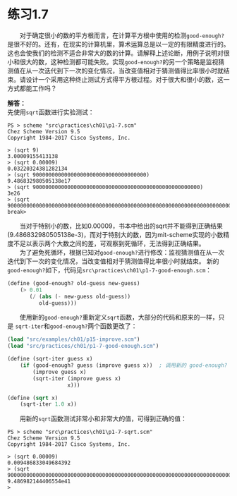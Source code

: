 # 练习1.7
&emsp;&emsp;对于确定很小的数的平方根而言，在计算平方根中使用的检测`good-enough?`是很不好的。还有，在现实的计算机里，算术运算总是以一定的有限精度进行的。这也会使我们的检测不适合非常大的数的计算。请解释上述论断，用例子说明对很小和很大的数，这种检测都可能失败。实现`good-enough?`的另一个策略是监视猜测值在从一次迭代到下一次的变化情况，当改变值相对于猜测值得比率很小时就结束。请设计一个采用这种终止测试方式得平方根过程。对于很大和很小的数，这一方式都能工作吗？  

**解答：**  
先使用`sqrt`函数进行实验测试：
```shell
PS > scheme "src\practices\ch01\p1-7.scm"
Chez Scheme Version 9.5
Copyright 1984-2017 Cisco Systems, Inc.

> (sqrt 9)
3.00009155413138
> (sqrt 0.00009)
0.03220324381282134
> (sqrt 900000000000000000000000000000000000)
9.486832980505138e17
> (sqrt 90000000000000000000000000000000000000000000000000000)
3e26
> (sqrt 900000000000000000000000000000000000000000000000000000000000000000000000000000000000)    
break> 
```
&emsp;&emsp;当对于特别小的数，比如0.00009，书本中给出的sqrt并不能得到正确结果(9.486832980505138e-3)，而对于特别大的数，因为mit-scheme实现的小数精度不足以表示两个大数之间的差，可观察到死循环，无法得到正确结果。  
&emsp;&emsp;为了避免死循环，根据已知对`good-enough?`进行修改：监视猜测值在从一次迭代到下一次的变化情况，当改变值相对于猜测值得比率很小时就结束。
新的`good-enough?`如下，代码见`src\practices\ch01\p1-7-good-enough.scm`：
```lisp
(define (good-enough? old-guess new-guess)
    (> 0.01
       (/ (abs (- new-guess old-guess))
          old-guess)))
```
&emsp;&emsp;使用新的`good-enough?`重新定义`sqrt`函数，大部分的代码和原来的一样，只是 `sqrt-iter`和`good-enough?`两个函数更改了：
```lisp
(load "src/examples/ch01/p15-improve.scm")
(load "src/practices/ch01/p1-7-good-enough.scm")

(define (sqrt-iter guess x)
    (if (good-enough? guess (improve guess x))  ; 调用新的 good-enough?
        (improve guess x)
        (sqrt-iter (improve guess x)
                   x)))

(define (sqrt x)
    (sqrt-iter 1.0 x))
```
&emsp;&emsp;用新的`sqrt`函数测试非常小和非常大的值，可得到正确的值：
```shell
PS > scheme "src\practices\ch01\p1-7-sqrt.scm"  
Chez Scheme Version 9.5
Copyright 1984-2017 Cisco Systems, Inc.

> (sqrt 0.00009)
0.009486833049684392
> (sqrt 900000000000000000000000000000000000000000000000000000000000000000000000000000000000)    
9.486982144406554e41
>
```
